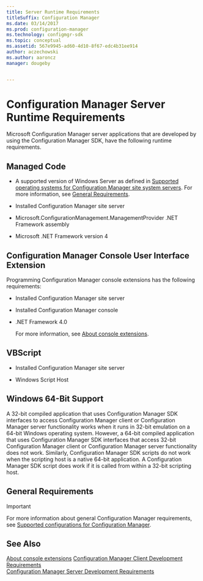 ```yaml
---
title: Server Runtime Requirements
titleSuffix: Configuration Manager
ms.date: 03/14/2017
ms.prod: configuration-manager
ms.technology: configmgr-sdk
ms.topic: conceptual
ms.assetid: 567e9945-ad60-4d10-8f67-edc4b31ee914
author: aczechowski
ms.author: aaroncz
manager: dougeby


---
```

# Configuration Manager Server Runtime Requirements
Microsoft Configuration Manager server applications that are developed by using the Configuration Manager SDK, have the following runtime requirements.  

## Managed Code  

-   A supported version of Windows Server as defined in [Supported operating systems for Configuration Manager site system servers](https://docs.microsoft.com/sccm/core/plan-design/configs/supported-operating-systems-for-site-system-servers). For more information, see [General Requirements](#general-requirements).

-   Installed Configuration Manager site server  

-   Microsoft.ConfigurationManagement.ManagementProvider .NET Framework assembly  

-   Microsoft .NET Framework version 4  

## Configuration Manager Console User Interface Extension  
 Programming Configuration Manager console extensions has the following requirements:  

- Installed Configuration Manager site server  

- Installed Configuration Manager console  

- .NET Framework 4.0  

  For more information, see [About console extensions](/sccm/develop/core/servers/console/about-configuration-manager-console-extension).  

## VBScript  

-   Installed Configuration Manager site server  

-   Windows Script Host  

## Windows 64-Bit Support  
 A 32-bit compiled application that uses Configuration Manager SDK interfaces to access Configuration Manager client or Configuration Manager server functionality works when it runs in 32-bit emulation on a 64-bit Windows operating system. However, a 64-bit compiled application that uses Configuration Manager SDK interfaces that access 32-bit Configuration Manager client or Configuration Manager server functionality does not work. Similarly, Configuration Manager SDK scripts do not work when the scripting host is a native 64-bit application. A Configuration Manager SDK script does work if it is called from within a 32-bit scripting host.  

## General Requirements  

> [!IMPORTANT]
>  For more information about general Configuration Manager requirements, see [Supported configurations for Configuration Manager](https://docs.microsoft.com/sccm/core/plan-design/configs/supported-configurations).  

## See Also  
[About console extensions](/sccm/develop/core/servers/console/about-configuration-manager-console-extension)
 [Configuration Manager Client Development Requirements](../../../develop/core/reqs/client-development-requirements.md)   
 [Configuration Manager Server Development Requirements](../../../develop/core/reqs/server-development-requirements.md)
